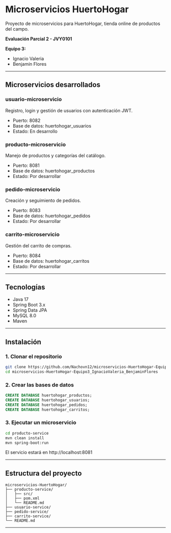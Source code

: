 # Microservicios HuertoHogar

Proyecto de microservicios para HuertoHogar, tienda online de productos del campo.

**Evaluación Parcial 2 - JVY0101**

**Equipo 3:**
- Ignacio Valeria
- Benjamín Flores

---

## Microservicios desarrollados

### usuario-microservicio
Registro, login y gestión de usuarios con autenticación JWT.

- Puerto: 8082
- Base de datos: huertohogar_usuarios
- Estado: En desarrollo

### producto-microservicio
Manejo de productos y categorías del catálogo.

- Puerto: 8081
- Base de datos: huertohogar_productos
- Estado: Por desarrollar

### pedido-microservicio
Creación y seguimiento de pedidos.

- Puerto: 8083
- Base de datos: huertohogar_pedidos
- Estado: Por desarrollar

### carrito-microservicio
Gestión del carrito de compras.

- Puerto: 8084
- Base de datos: huertohogar_carritos
- Estado: Por desarrollar

---

## Tecnologías

- Java 17
- Spring Boot 3.x
- Spring Data JPA
- MySQL 8.0
- Maven

---

## Instalación

### 1. Clonar el repositorio
```bash
git clone https://github.com/Nachovn12/microservicios-HuertoHogar-Equipo3_IgnacioValeria_BenjaminFlores.git
cd microservicios-HuertoHogar-Equipo3_IgnacioValeria_BenjaminFlores
```

### 2. Crear las bases de datos
```sql
CREATE DATABASE huertohogar_productos;
CREATE DATABASE huertohogar_usuarios;
CREATE DATABASE huertohogar_pedidos;
CREATE DATABASE huertohogar_carritos;
```

### 3. Ejecutar un microservicio
```bash
cd producto-service
mvn clean install
mvn spring-boot:run
```

El servicio estará en http://localhost:8081

---

## Estructura del proyecto
```
microservicios-HuertoHogar/
├── producto-service/
│   ├── src/
│   ├── pom.xml
│   └── README.md
├── usuario-service/
├── pedido-service/
├── carrito-service/
└── README.md
```

---